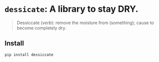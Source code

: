 # `dessicate`: A library to stay DRY.
> Dessiccate (*verb*): remove the moisture from (something); cause to become completely dry.


## Install

`pip install dessiccate`
